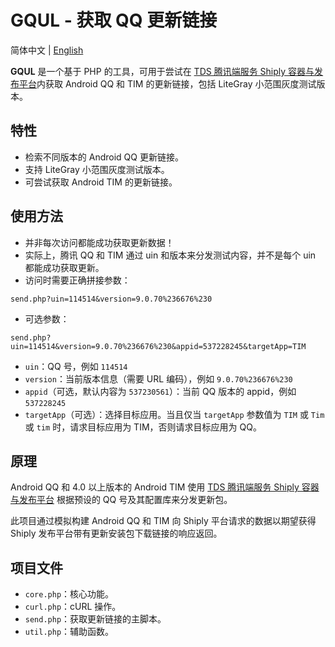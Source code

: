 # GQUL - 获取 QQ 更新链接

简体中文 | [English](README_EN.md)

**GQUL** 是一个基于 PHP 的工具，可用于尝试在 [TDS 腾讯端服务 Shiply 容器与发布平台](https://shiply.tds.qq.com/)内获取 Android QQ 和 TIM 的更新链接，包括 LiteGray 小范围灰度测试版本。

## 特性

- 检索不同版本的 Android QQ 更新链接。
- 支持 LiteGray 小范围灰度测试版本。
- 可尝试获取 Android TIM 的更新链接。

## 使用方法

- 并非每次访问都能成功获取更新数据！
- 实际上，腾讯 QQ 和 TIM 通过 uin 和版本来分发测试内容，并不是每个 uin 都能成功获取更新。
- 访问时需要正确拼接参数：

```get
send.php?uin=114514&version=9.0.70%236676%230
```

- 可选参数：

```get
send.php?uin=114514&version=9.0.70%236676%230&appid=537228245&targetApp=TIM
```

- `uin`：QQ 号，例如 `114514`
- `version`：当前版本信息（需要 URL 编码），例如 `9.0.70%236676%230`
- `appid`（可选，默认内容为 `537230561`）：当前 QQ 版本的 appid，例如 `537228245`
- `targetApp`（可选）：选择目标应用。当且仅当 `targetApp` 参数值为 `TIM` 或 `Tim` 或 `tim` 时，请求目标应用为 TIM，否则请求目标应用为 QQ。

## 原理

Android QQ 和 4.0 以上版本的 Android TIM 使用 [TDS 腾讯端服务 Shiply 容器与发布平台](https://shiply.tds.qq.com/) 根据预设的 QQ 号及其配置库来分发更新包。

此项目通过模拟构建 Android QQ 和 TIM 向 Shiply 平台请求的数据以期望获得 Shiply 发布平台带有更新安装包下载链接的响应返回。

## 项目文件

- `core.php`：核心功能。
- `curl.php`：cURL 操作。
- `send.php`：获取更新链接的主脚本。
- `util.php`：辅助函数。

